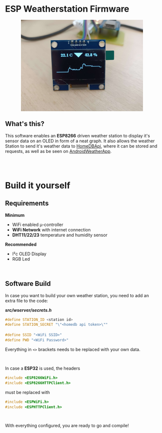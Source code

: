# ESP Weatherstation Firmware


<div style="width: 100%; display: flex; justify-content: center;">
    <img src="./img/Display.jpg" height=300>
</div>

## What's this?
This software enables an **ESP8266** driven weather station to display it's sensor data on an OLED in form of a neat graph. It also allows the weather Station to send it's weather data to [HomeDBApi](https://github.com/Nilusink/HomeDBApi), where it can be stored and requests, as well as be seen on [AndroidWeatherApp](https://github.com/Nilusink/WeatherApp).


<br><br>

# Build it yourself
## Requirements
**Minimum**
* WiFi enabled µ-controller
* **WiFi Network** with internet connection
* **DHT11/22/23** temperature and humidity sensor

**Recommended**
* I²c OLED Display
* RGB Led

<br>

## Software Build
In case you want to build your own weather station, you need to add an extra file to the code:

**_src/wserver/secrets.h_**
```cpp
#define STATION_ID <station id>
#define STATION_SECRET "\"<homedb api token>\""

#define SSID "<WiFi SSID>"
#define PWD "<WiFi Password>"
```
Everything in `<>` brackets needs to be replaced with your own data.

<br>

In case a **ESP32** is used, the headers 
```cpp
#include <ESP8266WiFi.h>
#include <ESP8266HTTPClient.h>
```

must be replaced with
```cpp
#include <ESPWiFi.h>
#include <ESPHTTPClient.h>
```

<br>

With everything configured, you are ready to go and compile!
